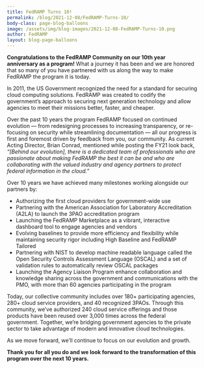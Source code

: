```yaml
---
title: FedRAMP Turns 10! 
permalink: /blog/2021-12-08/FedRAMP-Turns-10/
body-class: page-blog-balloons
image: /assets/img/blog-images/2021-12-08-FedRAMP-Turns-10.png
author: FedRAMP
layout: blog-page-balloons
---
```


**Congratulations to the FedRAMP Community on our 10th year anniversary as a program!** What a journey it has been and we are honored that so many of you have partnered with us along the way to make FedRAMP the program it is today. 

In 2011, the US Government recognized the need for a standard for securing cloud computing solutions. FedRAMP was created to codify the government’s approach to securing next generation technology and allow agencies to meet their missions better, faster, and cheaper. 

Over the past 10 years the program FedRAMP focused on continued evolution — from redesigning processes to increasing transparency, or re-focusing on security while streamlining documentation — all our progress is first and foremost driven by feedback from you, our community. As current Acting Director, Brian Conrad, mentioned while posting the FY21 look back, *“[Behind our evolution], there is a dedicated team of professionals who are passionate about making FedRAMP the best it can be and who are collaborating with the valued industry and agency partners to protect federal information in the cloud.”*

Over 10 years we have achieved many milestones working alongside our partners by: 
- Authorizing the first cloud providers for government-wide use
- Partnering with the American Association for Laboratory Accreditation (A2LA) to launch the 3PAO accreditation program
- Launching the FedRAMP Marketplace as a vibrant, interactive dashboard tool to engage agencies and vendors
- Evolving baselines to provide more efficiency and flexibility while maintaining security rigor including High Baseline and FedRAMP Tailored
- Partnering with NIST to develop machine readable language called the Open Security Controls Assessment Language (OSCAL) and a set of validation rules to automatically review OSCAL packages
- Launching the Agency Liaison Program enhance collaboration and knowledge sharing across the government and communications with the PMO, with more than 60 agencies participating in the program

Today, our collective community includes over 180+ participating agencies, 280+ cloud service providers, and 40 recognized 3PAOs. Through this community, we’ve authorized 240 cloud service offerings and those products have been reused over 3,000 times across the federal government. Together, we’re bridging government agencies to the private sector to take advantage of modern and innovative cloud technologies.

As we move forward, we’ll continue to focus on our evolution and growth. 

**Thank you for all you do and we look forward to the transformation of this program over the next 10 years.**
